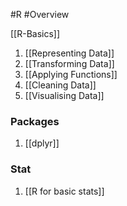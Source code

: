 #R #Overview 

[[R-Basics]]

1. [[Representing Data]]
2. [[Transforming Data]]
3. [[Applying Functions]]
4. [[Cleaning Data]]
5. [[Visualising Data]]

### Packages

1. [[dplyr]]

### Stat

1. [[R for basic stats]]